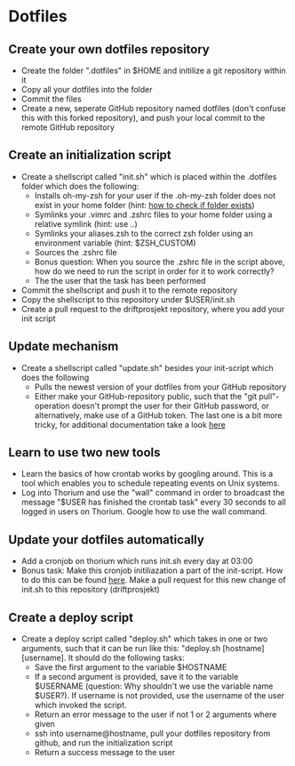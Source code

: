 # Dotfiles

## Create your own dotfiles repository
- Create the folder ".dotfiles" in $HOME and initilize a git repository within it
- Copy all your dotfiles into the folder
- Commit the files
- Create a new, seperate GitHub repository named dotfiles (don't confuse this with this forked repository), and push your local commit to the remote GitHub repository

## Create an initialization script
- Create a shellscript called "init.sh" which is placed within the .dotfiles folder which does the following:
    - Installs oh-my-zsh for your user if the .oh-my-zsh folder does not exist in your home folder (hint: [how to check if folder exists](http://stackoverflow.com/questions/59838/check-if-a-directory-exists-in-a-shell-script))
    - Symlinks your .vimrc and .zshrc files to your home folder using a relative symlink (hint: use ..)
    - Symlinks your aliases.zsh to the correct zsh folder using an environment variable (hint: $ZSH_CUSTOM)
    - Sources the .zshrc file
    - Bonus question: When you source the .zshrc file in the script above, how do we need to run the script in order for it to work correctly?
    - The the user that the task has been performed
- Commit the shellscript and push it to the remote repository
- Copy the shellscript to this repository under $USER/init.sh
- Create a pull request to the driftprosjekt repository, where you add your init script


## Update mechanism
- Create a shellscript called "update.sh" besides your init-script which does the following
    - Pulls the newest version of your dotfiles from your GitHub repository
    - Either make your GitHub-repository public, such that the "git pull"-operation doesn't prompt the user for their GitHub password, or alternatively, make use of a GitHub token. The last one is a bit more tricky, for additional documentation take a look [here](https://help.github.com/articles/creating-a-personal-access-token-for-the-command-line/)

## Learn to use two new tools
- Learn the basics of how crontab works by googling around. This is a tool which enables you to schedule repeating events on Unix systems.
- Log into Thorium and use the "wall" command in order to broadcast the message "$USER has finished the crontab task" every 30 seconds to all logged in users on Thorium. Google how to use the wall command.

## Update your dotfiles automatically
- Add a cronjob on thorium which runs init.sh every day at 03:00
- Bonus task: Make this cronjob initiliazation a part of the init-script. How to do this can be found [here](http://stackoverflow.com/questions/878600/how-to-create-a-cron-job-using-bash). Make a pull request for this new change of init.sh to this repository (driftprosjekt)

## Create a deploy script
- Create a deploy script called "deploy.sh" which takes in one or two arguments, such that it can be run like this: "deploy.sh [hostname] [username]. It should do the following tasks:
    - Save the first argument to the variable $HOSTNAME
    - If a second argument is provided, save it to the variable $USERNAME (question: Why shouldn't we use the variable name $USER?). If username is not provided, use the username of the user which invoked the script.
    - Return an error message to the user if not 1 or 2 arguments where given
    - ssh into username@hostname, pull your dotfiles repository from github, and run the initialization script
    - Return a success message to the user
